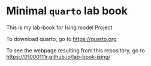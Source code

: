# Minimal `quarto` lab book

This is my lab-book for Ising model Project

To download quarto, go to https://quarto.org


To see the webpage resulting from this repository, go to https://01000111r.github.io/lab-book-ising/
